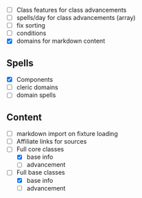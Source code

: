 - [ ] Class features for class advancements
- [ ] spells/day for class advancements (array)
- [ ] fix sorting
- [ ] conditions
- [X] domains for markdown content

## Spells

- [X] Components
- [ ] cleric domains
- [ ] domain spells

## Content

- [ ] markdown import on fixture loading
- [ ] Affiliate links for sources
- [ ] Full core classes
    - [X] base info
    - [ ] advancement
- [ ] Full base classes
    - [X] base info
    - [ ] advancement
